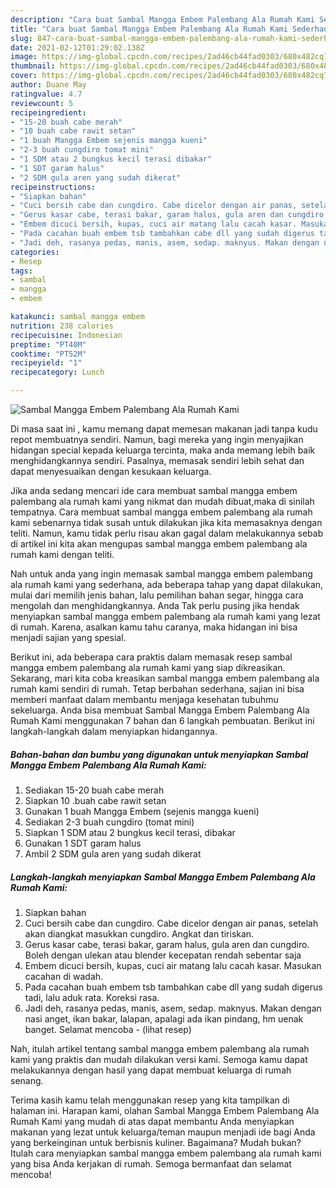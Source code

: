 ```yaml
---
description: "Cara buat Sambal Mangga Embem Palembang Ala Rumah Kami Sederhana dan Mudah Dibuat"
title: "Cara buat Sambal Mangga Embem Palembang Ala Rumah Kami Sederhana dan Mudah Dibuat"
slug: 847-cara-buat-sambal-mangga-embem-palembang-ala-rumah-kami-sederhana-dan-mudah-dibuat
date: 2021-02-12T01:29:02.138Z
image: https://img-global.cpcdn.com/recipes/2ad46cb44fad0303/680x482cq70/sambal-mangga-embem-palembang-ala-rumah-kami-foto-resep-utama.jpg
thumbnail: https://img-global.cpcdn.com/recipes/2ad46cb44fad0303/680x482cq70/sambal-mangga-embem-palembang-ala-rumah-kami-foto-resep-utama.jpg
cover: https://img-global.cpcdn.com/recipes/2ad46cb44fad0303/680x482cq70/sambal-mangga-embem-palembang-ala-rumah-kami-foto-resep-utama.jpg
author: Duane May
ratingvalue: 4.7
reviewcount: 5
recipeingredient:
- "15-20 buah cabe merah"
- "10 buah cabe rawit setan"
- "1 buah Mangga Embem sejenis mangga kueni"
- "2-3 buah cungdiro tomat mini"
- "1 SDM atau 2 bungkus kecil terasi dibakar"
- "1 SDT garam halus"
- "2 SDM gula aren yang sudah dikerat"
recipeinstructions:
- "Siapkan bahan"
- "Cuci bersih cabe dan cungdiro. Cabe dicelor dengan air panas, setelah akan diangkat masukkan cungdiro. Angkat dan tiriskan."
- "Gerus kasar cabe, terasi bakar, garam halus, gula aren dan cungdiro. Boleh dengan ulekan atau blender kecepatan rendah sebentar saja"
- "Embem dicuci bersih, kupas, cuci air matang lalu cacah kasar. Masukan cacahan di wadah."
- "Pada cacahan buah embem tsb tambahkan cabe dll yang sudah digerus tadi, lalu aduk rata. Koreksi rasa."
- "Jadi deh, rasanya pedas, manis, asem, sedap. maknyus. Makan dengan nasi anget, ikan bakar, lalapan, apalagi ada ikan pindang, hm uenak banget. Selamat mencoba           (lihat resep)"
categories:
- Resep
tags:
- sambal
- mangga
- embem

katakunci: sambal mangga embem 
nutrition: 238 calories
recipecuisine: Indonesian
preptime: "PT40M"
cooktime: "PT52M"
recipeyield: "1"
recipecategory: Lunch

---
```



![Sambal Mangga Embem Palembang Ala Rumah Kami](https://img-global.cpcdn.com/recipes/2ad46cb44fad0303/680x482cq70/sambal-mangga-embem-palembang-ala-rumah-kami-foto-resep-utama.jpg)

Di masa  saat ini , kamu memang dapat memesan makanan jadi tanpa kudu repot membuatnya sendiri. Namun, bagi mereka yang ingin menyajikan hidangan special kepada keluarga tercinta, maka anda memang lebih baik menghidangkannya sendiri. Pasalnya, memasak sendiri lebih sehat dan dapat menyesuaikan dengan kesukaan keluarga.

Jika anda sedang mencari ide cara membuat sambal mangga embem palembang ala rumah kami yang nikmat dan mudah dibuat,maka di sinilah tempatnya. Cara membuat sambal mangga embem palembang ala rumah kami  sebenarnya tidak susah untuk dilakukan jika kita memasaknya dengan teliti. Namun, kamu tidak perlu risau akan gagal dalam melakukannya 
sebab di artikel ini kita akan mengupas sambal mangga embem palembang ala rumah kami dengan teliti.  



Nah untuk anda yang ingin memasak sambal mangga embem palembang ala rumah kami yang sederhana, ada beberapa tahap yang dapat dilakukan, mulai dari memilih jenis bahan, lalu pemilihan bahan segar, hingga cara mengolah dan menghidangkannya. Anda Tak perlu pusing jika hendak menyiapkan sambal mangga embem palembang ala rumah kami yang lezat di rumah. Karena, asalkan kamu  tahu caranya, maka hidangan ini bisa menjadi sajian yang spesial.

Berikut ini, ada beberapa cara praktis  dalam memasak resep sambal mangga embem palembang ala rumah kami yang siap dikreasikan. Sekarang, mari kita coba kreasikan sambal mangga embem palembang ala rumah kami sendiri di rumah. Tetap berbahan sederhana, sajian ini bisa memberi manfaat dalam membantu menjaga kesehatan tubuhmu sekeluarga. Anda bisa membuat Sambal Mangga Embem Palembang Ala Rumah Kami menggunakan 7 bahan dan 6 langkah pembuatan. Berikut ini langkah-langkah dalam menyiapkan hidangannya.

<!--inarticleads1-->

##### Bahan-bahan dan bumbu yang digunakan untuk menyiapkan Sambal Mangga Embem Palembang Ala Rumah Kami:

1. Sediakan 15-20 buah cabe merah
1. Siapkan 10 .buah cabe rawit setan
1. Gunakan 1 buah Mangga Embem (sejenis mangga kueni)
1. Sediakan 2-3 buah cungdiro (tomat mini)
1. Siapkan 1 SDM atau 2 bungkus kecil terasi, dibakar
1. Gunakan 1 SDT garam halus
1. Ambil 2 SDM gula aren yang sudah dikerat




<!--inarticleads2-->

##### Langkah-langkah menyiapkan Sambal Mangga Embem Palembang Ala Rumah Kami:

1. Siapkan bahan
1. Cuci bersih cabe dan cungdiro. Cabe dicelor dengan air panas, setelah akan diangkat masukkan cungdiro. Angkat dan tiriskan.
1. Gerus kasar cabe, terasi bakar, garam halus, gula aren dan cungdiro. Boleh dengan ulekan atau blender kecepatan rendah sebentar saja
1. Embem dicuci bersih, kupas, cuci air matang lalu cacah kasar. Masukan cacahan di wadah.
1. Pada cacahan buah embem tsb tambahkan cabe dll yang sudah digerus tadi, lalu aduk rata. Koreksi rasa.
1. Jadi deh, rasanya pedas, manis, asem, sedap. maknyus. Makan dengan nasi anget, ikan bakar, lalapan, apalagi ada ikan pindang, hm uenak banget. Selamat mencoba -           (lihat resep)




Nah, itulah artikel tentang  sambal mangga embem palembang ala rumah kami  yang praktis dan mudah dilakukan versi kami. Semoga kamu dapat melakukannya dengan hasil yang dapat membuat keluarga di rumah senang. 

Terima kasih kamu telah menggunakan resep yang kita tampilkan di halaman ini. Harapan kami, olahan  Sambal Mangga Embem Palembang Ala Rumah Kami yang mudah di atas dapat membantu Anda menyiapkan makanan yang lezat untuk keluarga/teman maupun menjadi ide bagi Anda yang berkeinginan untuk berbisnis kuliner. Bagaimana? Mudah bukan? Itulah cara menyiapkan sambal mangga embem palembang ala rumah kami yang bisa Anda kerjakan di rumah. Semoga bermanfaat dan selamat mencoba!

